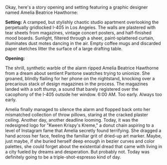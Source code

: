 Okay, here's a story opening and setting featuring a graphic designer named Amelia Beatrice Hawthorne:

**Setting:** A cramped, but stylishly chaotic studio apartment overlooking the perpetually gridlocked I-405 in Los Angeles. The walls are plastered with tear sheets from magazines, vintage concert posters, and half-finished mood boards. Sunlight, filtered through a sheer, paint-splattered curtain, illuminates dust motes dancing in the air. Empty coffee mugs and discarded paper sketches litter the surface of a large drafting table.

**Opening:**

The shrill, synthetic warble of the alarm ripped Amelia Beatrice Hawthorne from a dream about sentient Pantone swatches trying to unionize. She groaned, blindly flailing for her phone on the nightstand, knocking over a precarious stack of design magazines in the process. The magazines landed with a soft *thump*, a sound that barely registered over the cacophony of the I-405 outside her window. 6:00 AM. Too early. Always too early.

Amelia finally managed to silence the alarm and flopped back onto her mismatched collection of throw pillows, staring at the cracked plaster ceiling. Another day, another deadline looming. Today, it was the redesigned logo for "Kween Krispy's Kreme," a donut chain aspiring to a level of Instagram fame that Amelia secretly found terrifying. She dragged a hand across her face, feeling the familiar grit of dried-up art marker. Maybe, just maybe, if she buried herself deep enough in bezier curves and color palettes, she could forget about the existential dread that came with living in a city fueled by dreams and desperation. But probably not. Today was definitely going to be a triple-shot-espresso kind of day.
